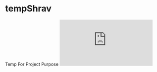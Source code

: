 # tempShrav
Temp For Project Purpose
![test](https://latex.codecogs.com/gif.latex?%5C%5C%20Sets%5C%20and%5C%20Indices%3A%5C%5C%20O%5C%20%5Cimplies%20Set%5C%20of%5C%20all%5C%20orders%5C%20indexed%5C%20by%5C%20o%5C%5C%20V%5C%20%5Cimplies%20Set%5C%20of%5C%20all%5C%20vehicles%5C%20indexed%5C%20by%5C%20v%5C%5C%20T%5C%20%5Cimplies%20Set%5C%20of%5C%20all%5C%20types%5C%20of%5C%20order%5C%20indexed%5C%20by%5C%20t%5C%20%5C%20T_d%20%5Csubset%20T%5C%20such%5C%20that%5C%20it%5C%20covers%5C%20all%5C%20order%5C%20type%5C%20which%5C%20requires%5C%20driver%5C%20%5C%20T_a%20%5Csubset%20T%5C%20such%5C%20that%5C%20it%5C%20covers%5C%20all%5C%20order%5C%20type%5C%20which%5C%20requires%5C%20assembler%5C%20%5C%20T_h%20%5Csubset%20T%5C%20such%5C%20that%5C%20it%5C%20covers%5C%20all%5C%20order%5C%20type%5C%20which%5C%20requires%5C%20helper%5C%5C%20%5C%5C%20Parameters%3A%5C%5C%20N_d%5C%20%5Cimplies%20Number%5C%20of%5C%20drivers%5C%5C%20%5C%20N_h%5C%20%5Cimplies%20Number%5C%20of%5C%20helpers%5C%5C%20%5C%20N_a%5C%20%5Cimplies%20Number%5C%20of%5C%20assemblers%5C%5C%20%5C%20C_v%5C%20%5Cimplies%20Capacity%5C%20of%5C%20vehicle%5C%20v%5Cin%20V%5C%5C%20%5C%20W_o%5C%20%5Cimplies%20Weight%5C%20of%5C%20order%5C%20o%5Cin%20O%5C%5C%20%5C%20P_o%5C%20%5Cimplies%20penalty%5C%20of%5C%20order%5C%20o%5Cin%20O%5C%5C%20%5C%20N%5C%20%5Cimplies%20Number%5C%20of%5C%20orders%5C%20allowed%5C%20per%5C%20vehicle%5C%5C)
